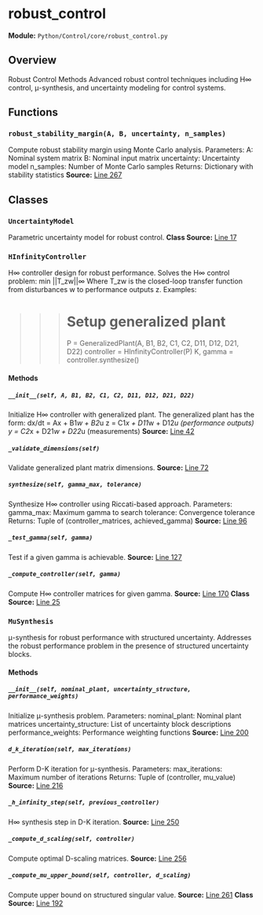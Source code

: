 # robust_control
**Module:** `Python/Control/core/robust_control.py`
## Overview
Robust Control Methods
Advanced robust control techniques including H∞ control, μ-synthesis,
and uncertainty modeling for control systems.
## Functions
### `robust_stability_margin(A, B, uncertainty, n_samples)`
Compute robust stability margin using Monte Carlo analysis.
Parameters:
A: Nominal system matrix
B: Nominal input matrix
uncertainty: Uncertainty model
n_samples: Number of Monte Carlo samples
Returns:
Dictionary with stability statistics
**Source:** [Line 267](Python/Control/core/robust_control.py#L267)
## Classes
### `UncertaintyModel`
Parametric uncertainty model for robust control.
**Class Source:** [Line 17](Python/Control/core/robust_control.py#L17)
### `HInfinityController`
H∞ controller design for robust performance.
Solves the H∞ control problem:
min ||T_zw||∞
Where T_zw is the closed-loop transfer function from disturbances w to
performance outputs z.
Examples:
>>> # Setup generalized plant
>>> P = GeneralizedPlant(A, B1, B2, C1, C2, D11, D12, D21, D22)
>>> controller = HInfinityController(P)
>>> K, gamma = controller.synthesize()
#### Methods
##### `__init__(self, A, B1, B2, C1, C2, D11, D12, D21, D22)`
Initialize H∞ controller with generalized plant.
The generalized plant has the form:
dx/dt = Ax + B1*w + B2*u
z = C1*x + D11*w + D12*u  (performance outputs)
y = C2*x + D21*w + D22*u  (measurements)
**Source:** [Line 42](Python/Control/core/robust_control.py#L42)
##### `_validate_dimensions(self)`
Validate generalized plant matrix dimensions.
**Source:** [Line 72](Python/Control/core/robust_control.py#L72)
##### `synthesize(self, gamma_max, tolerance)`
Synthesize H∞ controller using Riccati-based approach.
Parameters:
gamma_max: Maximum gamma to search
tolerance: Convergence tolerance
Returns:
Tuple of (controller_matrices, achieved_gamma)
**Source:** [Line 96](Python/Control/core/robust_control.py#L96)
##### `_test_gamma(self, gamma)`
Test if a given gamma is achievable.
**Source:** [Line 127](Python/Control/core/robust_control.py#L127)
##### `_compute_controller(self, gamma)`
Compute H∞ controller matrices for given gamma.
**Source:** [Line 170](Python/Control/core/robust_control.py#L170)
**Class Source:** [Line 25](Python/Control/core/robust_control.py#L25)
### `MuSynthesis`
μ-synthesis for robust performance with structured uncertainty.
Addresses the robust performance problem in the presence of
structured uncertainty blocks.
#### Methods
##### `__init__(self, nominal_plant, uncertainty_structure, performance_weights)`
Initialize μ-synthesis problem.
Parameters:
nominal_plant: Nominal plant matrices
uncertainty_structure: List of uncertainty block descriptions
performance_weights: Performance weighting functions
**Source:** [Line 200](Python/Control/core/robust_control.py#L200)
##### `d_k_iteration(self, max_iterations)`
Perform D-K iteration for μ-synthesis.
Parameters:
max_iterations: Maximum number of iterations
Returns:
Tuple of (controller, mu_value)
**Source:** [Line 216](Python/Control/core/robust_control.py#L216)
##### `_h_infinity_step(self, previous_controller)`
H∞ synthesis step in D-K iteration.
**Source:** [Line 250](Python/Control/core/robust_control.py#L250)
##### `_compute_d_scaling(self, controller)`
Compute optimal D-scaling matrices.
**Source:** [Line 256](Python/Control/core/robust_control.py#L256)
##### `_compute_mu_upper_bound(self, controller, d_scaling)`
Compute upper bound on structured singular value.
**Source:** [Line 261](Python/Control/core/robust_control.py#L261)
**Class Source:** [Line 192](Python/Control/core/robust_control.py#L192)